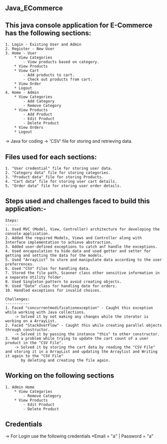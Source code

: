 Java_ECommerce
--------------

This java console application for E-Commerce has the following sections:
------------------------------------------------------------------------
    1. Login - Existing User and Admin
    2. Register - New User
    3. Home - User
        * View Categories 
            - View products based on category.
        * View Products 
        * View Cart 
            - Add products to cart.
            - Check out products from cart.
        * View Order 
        * Logout
    4. Home - Admin 
        * View Categories 
            - Add Category 
            - Remove Category 
        * View Products 
            - Add Product 
            - Edit Product 
            - Delete Product 
        * View Orders 
        * Logout

-> Java for coding 
-> 'CSV' file for storing and retrieving data.

Files used for each sections:
-----------------------------
    1. "User credential" file for storing user data.
    2. "Category data" file for storing categories.
    3. "Product data" file for storing Products.
    4. "Cart data" file for storing user cart details.
    5. "Order data" file for storing user order details.


Steps used and challenges faced to build this application:-
-----------------------------------------------------------

    Steps:
    ------
    1. Used MVC (Model, View, Controller) architecture for developing the console application.
    2. Added the required Models, Views and Controller along with Interface implementation to achieve abstraction.
    3. Added user-defined exceptions to catch anf handle the exceptions.
    4. Used encapsulation to hide data and used getter and setter for getting and setting the data for the models.
    5. Used "ArrayList" to store and manipulate data according to the user preferrences.
    6. Used "CSV" Files for handling data.
    7. Stored the file path, Scanner class other sensitive information in a separate Utility folder.
    8. Used Singleton pattern to avoid creating objects.
    9. Used "Date" class for handling date for orders.
    10. Handled exceptions for invalid choices.

    Challenges:
    -----------
    1. Faced "concurrentmodificationexception" - Caught this exception while working with Java collections.
        -> Solved it by not making any changes while the iterator is working on a ArrayList.
    2. Faced "StackOverFlow" - Caught this while creating parallel objects through constructor.
        -> Solved it by passing the instance "this" to other constructor.
    3. Had a problem while trying to update the cart count of a user product in the "CSV File".
        -> Solved it by storing the cart data by reading the "CSV File" and storing it in a ArrayList and updating the Arraylist and Writing it again to the "CSV File" 
           by deleting and creating the file again.


Working on the following sections 
---------------------------------
    1. Admin Home 
        * View Categories
            - Remove Category 
        * View Products 
            - Edit Product 
            - Delete Product 

Credentials 
-----------
  -> For Login use the following credentials
      *Email = "a" | Password = "a"
